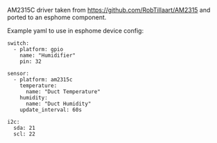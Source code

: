 AM2315C driver taken from https://github.com/RobTillaart/AM2315 and ported to an esphome component.

Example yaml to use in esphome device config:

	switch:
	  - platform: gpio
	    name: "Humidifier"
	    pin: 32

	sensor:
	  - platform: am2315c
	    temperature:
	      name: "Duct Temperature"
	    humidity:
	      name: "Duct Humidity"
	    update_interval: 60s

	i2c:
	  sda: 21
	  scl: 22
